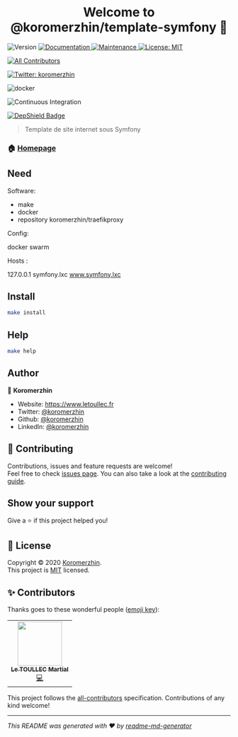 <h1 align="center">Welcome to @koromerzhin/template-symfony 👋</h1>
<img alt="Version" src="https://img.shields.io/badge/version-1.0.0-blue.svg?cacheSeconds=2592000" />
<a href="https://github.com/koromerzhin/template-symfony#readme">
  <img alt="Documentation" src="https://img.shields.io/badge/documentation-yes-brightgreen.svg" target="_blank" />
</a>
  
<a href="https://github.com/koromerzhin/template-symfony/graphs/commit-activity">
  <img alt="Maintenance" src="https://img.shields.io/badge/Maintained%3F-yes-green.svg" target="_blank" />
</a>
  
<a href="https://github.com/koromerzhin/template-symfony/blob/master/LICENSE">
  <img alt="License: MIT" src="https://img.shields.io/badge/License-MIT-yellow.svg" target="_blank" />
</a>
  
<!-- ALL-CONTRIBUTORS-BADGE:START - Do not remove or modify this section -->
<a href="#-contributors"><img src="https://img.shields.io/badge/all_contributors-1-orange.svg?style=flat-square" alt="All Contributors" /></a>
<!-- ALL-CONTRIBUTORS-BADGE:END -->

<a href="https://twitter.com/koromerzhin">
  <img alt="Twitter: koromerzhin" src="https://img.shields.io/twitter/follow/koromerzhin.svg?style=social" target="_blank" />
</a>
  

![docker](https://github.com/koromerzhin/template-symfony/workflows/docker/badge.svg?branch=develop)

![Continuous Integration](https://github.com/koromerzhin/template-symfony/workflows/Continuous%20Integration/badge.svg?branch=develop)

[![DepShield Badge](https://depshield.sonatype.org/badges/koromerzhin/template-symfony/depshield.svg)](https://depshield.github.io)

> Template de site internet sous Symfony

### 🏠 [Homepage](https://github.com/koromerzhin/template-symfony#readme)

## Need
Software:
 - make
 - docker
 - repository koromerzhin/traefikproxy

Config: 

docker swarm

Hosts : 

127.0.0.1 symfony.lxc www.symfony.lxc

## Install

```sh
make install
```

## Help

```sh
make help
```

## Author

👤 **Koromerzhin**

* Website: https://www.letoullec.fr
* Twitter: [@koromerzhin](https://twitter.com/koromerzhin)
* Github: [@koromerzhin](https://github.com/koromerzhin)
* LinkedIn: [@koromerzhin](https://linkedin.com/in/koromerzhin)

## 🤝 Contributing

Contributions, issues and feature requests are welcome!<br />Feel free to check [issues page](https://github.com/koromerzhin/template-symfony/issues). You can also take a look at the [contributing guide](https://github.com/koromerzhin/template-symfony/blob/main/CONTRIBUTING.md).

## Show your support

Give a ⭐️ if this project helped you!

## 📝 License

Copyright © 2020 [Koromerzhin](https://github.com/koromerzhin).<br />
This project is [MIT](https://github.com/koromerzhin/template-symfony/blob/main/LICENSE) licensed.

## ✨ Contributors

Thanks goes to these wonderful people ([emoji key](https://allcontributors.org/docs/en/emoji-key)):

<!-- ALL-CONTRIBUTORS-LIST:START - Do not remove or modify this section -->
<!-- prettier-ignore-start -->
<!-- markdownlint-disable -->
<table>
  <tr>
    <td align="center"><a href="https://github.com/koromerzhin"><img src="https://avatars0.githubusercontent.com/u/308012?v=4?s=100" width="100px;" alt=""/><br /><sub><b>Le TOULLEC Martial</b></sub></a><br /><a href="https://github.com/koromerzhin/template-symfony/commits?author=koromerzhin" title="Code">💻</a></td>
  </tr>
</table>

<!-- markdownlint-restore -->
<!-- prettier-ignore-end -->

<!-- ALL-CONTRIBUTORS-LIST:END -->

This project follows the
[all-contributors](https://github.com/all-contributors/all-contributors)
specification. Contributions of any kind welcome!

---

_This README was generated with ❤️ by
[readme-md-generator](https://github.com/kefranabg/readme-md-generator)_

